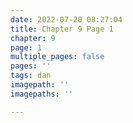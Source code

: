 ```yaml
---
date: 2022-07-20 08:27:04
title: Chapter 9 Page 1
chapter: 9
page: 1
multiple_pages: false
pages: ''
tags: dan
imagepath: ''
imagepaths: ''

---
```

